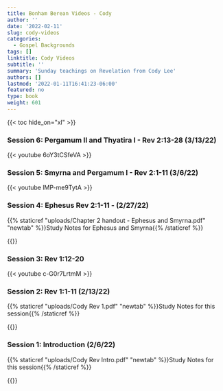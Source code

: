 ```yaml
---
title: Bonham Berean Videos - Cody
author: ''
date: '2022-02-11'
slug: cody-videos
categories:
  - Gospel Backgrounds
tags: []
linktitle: Cody Videos
subtitle: ''
summary: 'Sunday teachings on Revelation from Cody Lee'
authors: []
lastmod: '2022-01-11T16:41:23-06:00'
featured: no
type: book
weight: 601
---
```

{{< toc hide_on="xl" >}}

<script type="text/javascript">
  window.ESV_CROSSREF_OPTIONS = {
    body_background_color: 'D7E5F0',
    header_font_size: 10,
    body_font_size: 14,
    footer_font_size: 8,
    header_font_family: 'Arial',
    body_font_family: 'Times'
  };
</script>
<script src="https://static.esvmedia.org/crossref/crossref.min.js" type="text/javascript"></script> 

### Session 6: Pergamum II and Thyatira I - Rev 2:13-28 (3/13/22)

{{< youtube 6oY3tCSfeVA >}}

### Session 5: Smyrna and Pergamum I - Rev 2:1-11 (3/6/22)

{{< youtube lMP-me9TytA >}}

### Session 4: Ephesus Rev 2:1-11 - (2/27/22)

{{% staticref "uploads/Chapter 2 handout - Ephesus and Smyrna.pdf" "newtab" %}}Study Notes for Ephesus and Smyrna{{% /staticref %}}

{{<youtube pgOZtbjezUA >}}

### Session 3: Rev 1:12-20



{{< youtube c-G0r7LrtmM >}}

### Session 2: Rev 1:1-11 (2/13/22)

{{% staticref "uploads/Cody Rev 1.pdf" "newtab" %}}Study Notes for this session{{% /staticref %}}

{{<youtube HivjI1MU1gY >}}




### Session 1: Introduction (2/6/22)

{{% staticref "uploads/Cody Rev Intro.pdf" "newtab" %}}Study Notes for this session{{% /staticref %}}

{{<youtube krvP5nL7bjc >}}


  